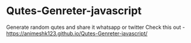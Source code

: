 # Qutes-Genreter-javascript
Generate random qutes and share it whatsapp or twitter
Check this out -
https://animeshk123.github.io/Qutes-Genreter-javascript/
